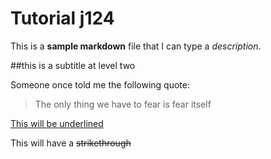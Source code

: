 # Tutorial j124

This is a **sample markdown** file that I can type a _description_.

##this is a subtitle at level two

Someone once told me the following quote:

>The only thing we have to fear
>is fear itself

<ins>This will be underlined</ins>

This will have a ~~strikethrough~~

